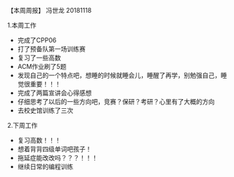【本周周报】 冯世龙 20181118

1.本周工作
- 完成了CPP06
- 打了预备队第一场训练赛
- 复习了一些高数
- ACM作业刷了5题
- 发现自己的一个特点吧，想睡的时候就睡会儿，睡醒了再学，别勉强自己，睡觉很重要！！！
- 完成了两篇宣讲会心得感想
- 仔细思考了以后的一些方向吧，竞赛？保研？考研？心里有了大概的方向
- 去校史馆训练了三次

2.下周工作
- 复习高数！！！
- 想着背背四级单词吧孩子！
- 拖延症能改改吗？？？！！！
- 继续日常的编程训练
